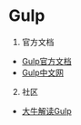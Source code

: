 # Gulp

1. 官方文档

 * [Gulp官方文档](https://gulpjs.com/)
 * [Gulp中文网](https://www.gulpjs.com.cn/)


2. 社区

* [大牛解读Gulp](https://github.com/onface/gulp-book)